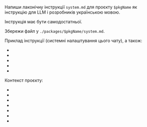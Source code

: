 Напиши лаконічну інструкції `system.md` для проєкту `$pkgName` як інструкцію для LLM і розробників українською мовою.

Інструкція має бути самодостатньої.

Збережи файл у `./packages/$pkgName/system.md`.

Приклад інструкції (системні налаштування цього чату),
а також:

- [](./packages/verse/state/свідомість/намір/system.md)
- [](./packages/verse/state/свідомість/намір/ARCHITECTURE.md)
- [](./packages/verse/state/свідомість/намір/маги/АрхіТехноМаг/system.md)
- [](./packages/verse/state/свідомість/намір/маги/ВчиноМаг/system.md)
- [](./packages/verse/state/свідомість/намір/маги/Маг-і-Я.md)


Контекст проєкту:

- [](./packages/$pkgName/bin/**)
- [](./packages/$pkgName/docs/**)
- [](./packages/$pkgName/package.json)
- [](./packages/$pkgName/playground/**)
- [](./packages/$pkgName/scripts/**)
- [](./packages/$pkgName/src/**)
- [](./packages/$pkgName/tsconfig.json)

